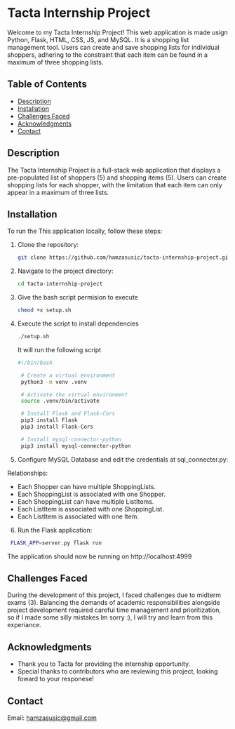 # Tacta Internship Project

Welcome to my Tacta Internship Project! This web application is made usign Python, Flask, HTML, CSS, JS, and MySQL. It is a shopping list management tool. Users can create and save shopping lists for individual shoppers, adhering to the constraint that each item can be found in a maximum of three shopping lists.

## Table of Contents

- [Description](#description)
- [Installation](#installation)
- [Challenges Faced](#challenges-faced)
- [Acknowledgments](#acknowledgments)
- [Contact](#contact)

## Description

The Tacta Internship Project is a full-stack web application that displays a pre-populated list of shoppers (5) and shopping items (5). Users can create shopping lists for each shopper, with the limitation that each item can only appear in a maximum of three lists.


## Installation

To run the This application locally, follow these steps:

1. Clone the repository:

   ```bash
   git clone https://github.com/hamzasusic/tacta-internship-project.git
   ```
2. Navigate to the project directory:

   ```bash
   cd tacta-internship-project
   ```
3. Give the bash script permision to execute

   ```bash
   chmod +x setup.sh
   ```
4. Execute the script to install dependencies

   ```bash
   ./setup.sh
   ```
   It will run the following script

   ```bash
   #!/bin/bash

    # Create a virtual environment
    python3 -m venv .venv

    # Activate the virtual environment
    source .venv/bin/activate

    # Install Flask and Flask-Cors
    pip3 install Flask
    pip3 install Flask-Cors

    # Install mysql-connector-python
    pip3 install mysql-connector-python
   ```
5. Configure MySQL Database and edit the credentials at sql_connecter.py:

  Relationships:

  * Each Shopper can have multiple ShoppingLists.
  * Each ShoppingList is associated with one Shopper.
  * Each ShoppingList can have multiple ListItems.
  * Each ListItem is associated with one ShoppingList.
  * Each ListItem is associated with one Item.

6. Run the Flask application:

  ```bash
   FLASK_APP=server.py flask run
   ```

The application should now be running on http://localhost:4999

## Challenges Faced

During the development of this project, I faced challenges due to midterm exams (3). Balancing the demands of academic responsibilities alongside project development required careful time management and prioritization, so if I made some silly mistakes Im sorry :), I will try and learn from this experiance.

## Acknowledgments

- Thank you to Tacta for providing the internship opportunity.
- Special thanks to contributors who are reviewing this project, looking foward to your responese!

## Contact

Email: hamzasusic@gmail.com








